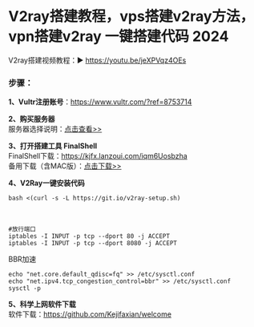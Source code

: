 # V2ray搭建教程，vps搭建v2ray方法，vpn搭建v2ray 一键搭建代码 2024
V2ray搭建视频教程：▶ https://youtu.be/jeXPVqz4OEs
### 步骤：<br>
**1、Vultr注册账号**：https://www.vultr.com/?ref=8753714<br>

**2、购买服务器**<br>
服务器选择说明：[点击查看>>](https://raw.githubusercontent.com/kjfx/v2ray1/refs/heads/main/vps%E6%9C%8D%E5%8A%A1%E5%99%A8%E9%80%89%E6%8B%A9%E8%AF%B4%E6%98%8E.png)


**3、打开搭建工具 FinalShell**<br>
FinalShell下载：https://kjfx.lanzoui.com/iqm6Uosbzha<br>
备用下载（含MAC版）：<a href="http://www.hostbuf.com/t/988.html" target="_blank">点击下载>></a><br>

**4、V2Ray一键安装代码**<br>

    bash <(curl -s -L https://git.io/v2ray-setup.sh)

<br>

    #放行端口
    iptables -I INPUT -p tcp --dport 80 -j ACCEPT
    iptables -I INPUT -p tcp --dport 8080 -j ACCEPT

BBR加速

    echo "net.core.default_qdisc=fq" >> /etc/sysctl.conf
    echo "net.ipv4.tcp_congestion_control=bbr" >> /etc/sysctl.conf
    sysctl -p

**5、科学上网软件下载**<br>
软件下载：https://github.com/Kejifaxian/welcome

